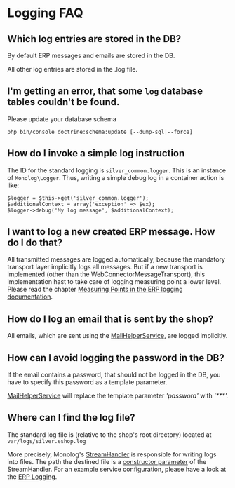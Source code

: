 # Logging FAQ

## Which log entries are stored in the DB?

By default ERP messages and emails are stored in the DB.

All other log entries are stored in the .log file.

## I'm getting an error, that some `log` database tables couldn't be found.

Please update your database schema

``` 
php bin/console doctrine:schema:update [--dump-sql|--force]
```

## How do I invoke a simple log instruction

The ID for the standard logging is `silver_common.logger`. This is an instance of `Monolog\Logger`. Thus, writing a simple debug log in a container action is like:

``` 
$logger = $this->get('silver_common.logger');
$additionalContext = array('exception' => $ex);
$logger->debug('My log message', $additionalContext);
```

## I want to log a new created ERP message. How do I do that?

All transmitted messages are logged automatically, because the mandatory transport layer implicitly logs all messages. But if a new transport is implemented (other than the WebConnectorMessageTransport), this implementation hast to take care of logging measuring point a lower level. Please read the chapter [Measuring Points in the ERP logging documentation](../../features_advanced_version/integrate_erp_systems/erp_communication/erp_logging.md#logging-architecture-measuring-points).

## How do I log an email that is sent by the shop?

All emails, which are sent using the [MailHelperService](../../cookbook/helper_services/mailhelperservice.md), are logged implicitly.

## How can I avoid logging the password in the DB?

If the email contains a password, that should not be logged in the DB, you have to specify this password as a template parameter.

[MailHelperService](../../cookbook/helper_services/mailhelperservice.md) will replace the template parameter *'password'* with *'\*\*\*'.*

## Where can I find the log file?

The standard log file is (relative to the shop's root directory) located at `var/logs/silver.eshop.log`

More precisely, Monolog's [StreamHandler](https://github.com/Seldaek/monolog/blob/master/doc/02-handlers-formatters-processors.md#log-to-files-and-syslog) is responsible for writing logs into files. The path the destined file is a [constructor parameter](https://github.com/Seldaek/monolog/blob/master/src/Monolog/Handler/StreamHandler.php#L33) of the StreamHandler. For an example service configuration, please have a look at the [ERP Logging](../../features_advanced_version/integrate_erp_systems/erp_communication/erp_logging.md#configuration).
